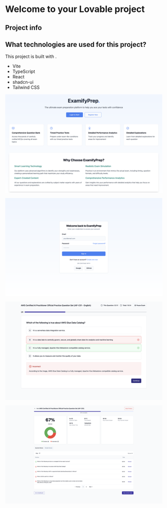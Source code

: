 # Welcome to your Lovable project

## Project info


## What technologies are used for this project?

This project is built with .

- Vite
- TypeScript
- React
- shadcn-ui
- Tailwind CSS


![question example](https://github.com/Rashmi7218/examify-prepster/blob/main/example/landing%20page.png)

![login page](https://github.com/Rashmi7218/examify-prepster/blob/main/example/loginpage.png)

![question example](https://github.com/Rashmi7218/examify-prepster/blob/main/example/examui-2.png)

![review page](https://github.com/Rashmi7218/examify-prepster/blob/main/example/review-page.png)

